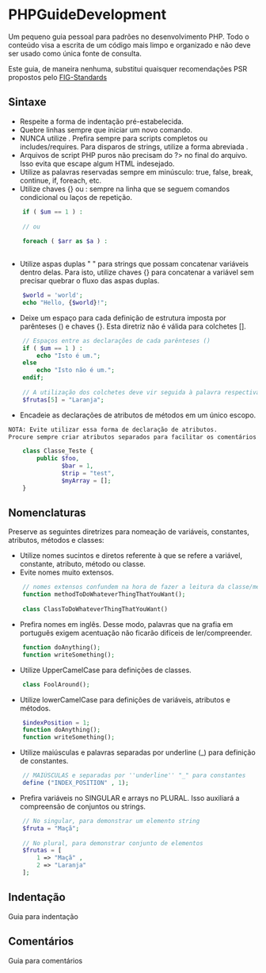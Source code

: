 PHPGuideDevelopment
===================

Um pequeno guia pessoal para padrões no desenvolvimento PHP.
Todo o conteúdo visa a escrita de um código mais limpo e organizado e não deve ser usado como única fonte de consulta.

Este guia, de maneira nenhuma, substitui quaisquer recomendações PSR propostos pelo [FIG-Standards](https://github.com/php-fig/fig-standards)

Sintaxe
------------
* Respeite a forma de indentação pré-estabelecida.
* Quebre linhas sempre que iniciar um novo comando.
* NUNCA utilize <? ?>. Prefira sempre <?php ... ?> para scripts completos ou includes/requires. Para disparos de strings, utilize a forma abreviada <?=$string?>.
* Arquivos de script PHP puros não precisam do ?> no final do arquivo. Isso evita que escape algum HTML indesejado.
* Utilize as palavras reservadas sempre em minúsculo: true, false, break, continue, if, foreach, etc.
* Utilize chaves {} ou : sempre na linha que se seguem comandos condicional ou laços de repetição.

```php
    if ( $um == 1 ) :
    
    // ou
    
    foreach ( $arr as $a ) :
    
```

* Utilize aspas duplas " " para strings que possam concatenar variáveis dentro delas. Para isto, utilize chaves {} para concatenar a variável sem precisar quebrar o fluxo das aspas duplas.

```php
    $world = 'world';
    echo "Hello, {$world}!";
```

* Deixe um espaço para cada definição de estrutura imposta por parênteses () e chaves {}. Esta diretriz não é válida para colchetes [].

```php
    // Espaços entre as declarações de cada parênteses ()
    if ( $um == 1 ) :
        echo "Isto é um.";
    else
        echo "Isto não é um.";
    endif;
    
    // A utilização dos colchetes deve vir seguida à palavra respectiva.
    $frutas[5] = "Laranja";
```

* Encadeie as declarações de atributos de métodos em um único escopo.

```html
NOTA: Evite utilizar essa forma de declaração de atributos.
Procure sempre criar atributos separados para facilitar os comentários de documentação.
```

```php
    class Classe_Teste {
        public $foo,
               $bar = 1,
               $trip = "test",
               $myArray = [];
    }
```


Nomenclaturas
------------
Preserve as seguintes diretrizes para nomeação de variáveis, constantes, atributos, métodos e classes:
* Utilize nomes sucintos e diretos referente à que se refere a variável, constante, atributo, método ou classe.
* Evite nomes muito extensos.

```php
    // nomes extensos confundem na hora de fazer a leitura da classe/método/variável
    function methodToDoWhateverThingThatYouWant();
     
    class ClassToDoWhateverThingThatYouWant()
```


* Prefira nomes em inglês. Desse modo, palavras que na grafia em português exigem acentuação não ficarão difíceis de ler/compreender.

```php
    function doAnything();
    function writeSomething();
```


* Utilize UpperCamelCase para definições de classes.

```php
    class FoolAround();
```


* Utilize lowerCamelCase para definições de variáveis, atributos e métodos.

```php
    $indexPosition = 1;
    function doAnything();
    function writeSomething();
```


* Utilize maiúsculas e palavras separadas por underline (_) para definição de constantes.

```php
    // MAIÚSCULAS e separadas por ''underline'' "_" para constantes
    define ("INDEX_POSITION" , 1);
```


* Prefira variáveis no SINGULAR e arrays no PLURAL. Isso auxiliará a compreensão de conjuntos ou strings.

```php
    // No singular, para demonstrar um elemento string
    $fruta = "Maçã";
     
    // No plural, para demonstrar conjunto de elementos
    $frutas = [
        1 => "Maçã" ,
        2 => "Laranja"
    ];
```


Indentação
------------
Guia para indentação


Comentários
------------
Guia para comentários
